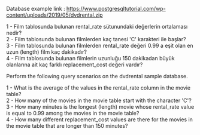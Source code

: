 Database example link : https://www.postgresqltutorial.com/wp-content/uploads/2019/05/dvdrental.zip 


1 - Film tablosunda bulunan rental_rate sütunundaki değerlerin ortalaması nedir? <br>
2 - Film tablosunda bulunan filmlerden kaç tanesi 'C' karakteri ile başlar? <br>
3 - Film tablosunda bulunan filmlerden rental_rate değeri 0.99 a eşit olan en uzun (length) film kaç dakikadır?<br>
4 - Film tablosunda bulunan filmlerin uzunluğu 150 dakikadan büyük olanlarına ait kaç farklı replacement_cost değeri vardır?<br>

Perform the following query scenarios on the dvdrental sample database.

1 - What is the average of the values in the rental_rate column in the movie table? <br>
2 - How many of the movies in the movie table start with the character 'C'? <br>
3 - How many minutes is the longest (length) movie whose rental_rate value is equal to 0.99 among the movies in the movie table?<br>
4 - How many different replacement_cost values are there for the movies in the movie table that are longer than 150 minutes?<br>